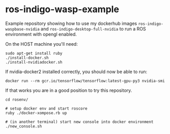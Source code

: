# ros-indigo-wasp-example

Example repository showing how to use my dockerhub images `ros-indigo-waspbase-nvidia` and `ros-indigo-desktop-full-nvidia` to run a ROS environment with opengl enabled.

On the HOST machine you'll need:

```
sudo apt-get install ruby
./install-docker.sh
./install-nvidiadocker.sh
```

If nvidia-docker2 installed correctly, you should now be able to run:

```
docker run --rm gcr.io/tensorflow/tensorflow:latest-gpu-py3 nvidia-smi
```

If that works you are in a good position to try this repository.

```
cd rosenv/

# setup docker env and start roscore
ruby ./docker-xompose.rb up

# (in another terminal) start new console into docker environment
./new_console.sh
```
